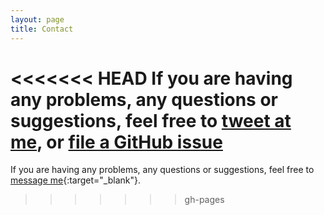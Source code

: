 ```yaml
---
layout: page
title: Contact
---
```


<<<<<<< HEAD
If you are having any problems, any questions or suggestions, feel free to [tweet at me](https://twitter.com/intent/tweet?text=My%question%about%Lagrange%is:%&amp;via=paululele), or [file a GitHub issue](https://github.com/lenpaul/lagrange/issues/new)
=======
If you are having any problems, any questions or suggestions, feel free to [message me](https://www.facebook.com/yakimshu){:target="_blank"}.
>>>>>>> gh-pages
